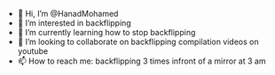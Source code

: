 - 👋 Hi, I’m @HanadMohamed
- 👀 I’m interested in backflipping
- 🌱 I’m currently learning how to stop backflipping
- 💞️ I’m looking to collaborate on backflipping compilation videos on youtube
- 📫 How to reach me: backflipping 3 times infront of a mirror at 3 am

<!---
HanadMohamed/HanadMohamed is a ✨ special ✨ repository because its `README.md` (this file) appears on your GitHub profile.
You can click the Preview link to take a look at your changes.
--->
